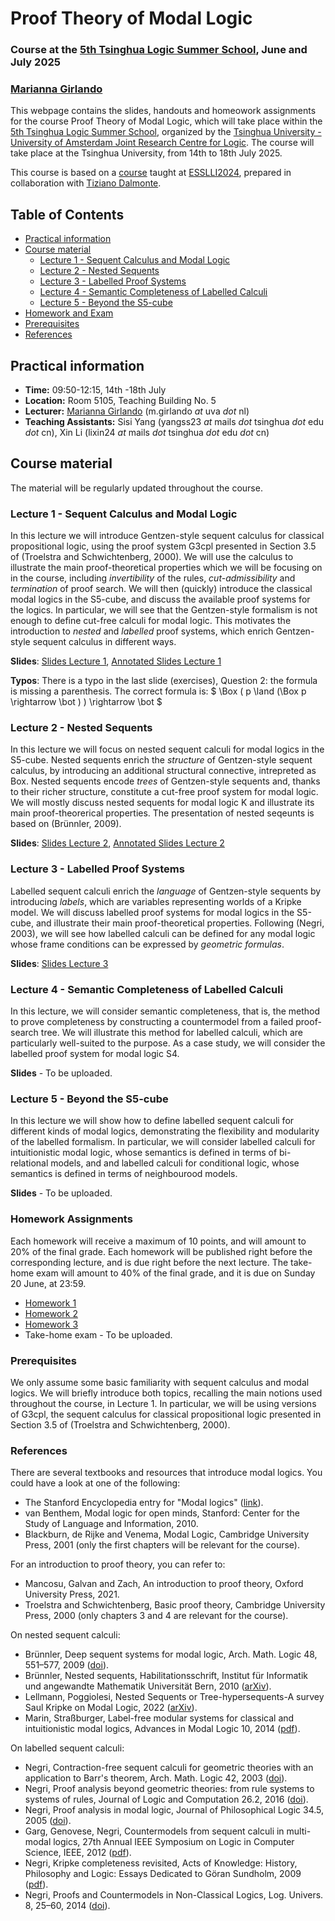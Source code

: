 # Proof Theory of Modal Logic
### Course at the [5th Tsinghua Logic Summer School](https://tsinghualogic.net/JRC/toss/), June and July 2025
### [Marianna Girlando](https://www.mariannagirlando.com/Girlando.html)



This webpage contains the slides, handouts and homeowork assignments for the course Proof Theory of Modal Logic, which will take place within the [5th Tsinghua Logic Summer School](https://tsinghualogic.net/JRC/toss/), organized by the [Tsinghua University - University of Amsterdam Joint Research Centre for Logic](https://tsinghualogic.net/JRC/). The course will take place at the Tsinghua University, from 14th to 18th July 2025.

This course is based on a [course](https://esslli24-pfthml.github.io/esslli24PfThML.github.io/) taught at [ESSLLI2024](https://2024.esslli.eu/), prepared in collaboration with [Tiziano Dalmonte](https://dev-www.unibz.it/en/faculties/engineering/academic-staff/person/47069-tiziano-dalmonte).


## Table of Contents
- [Practical information](#info)
- [Course material ](#material)
  - [Lecture 1 - Sequent Calculus and Modal Logic ](#lecture-1---sequent-calculus-and-modal-logic-)
  - [Lecture 2 - Nested Sequents ](#lecture-2---nested-sequents-)
  - [Lecture 3 - Labelled Proof Systems ](#lecture-3---labelled-proof-systems-)
  - [Lecture 4 - Semantic Completeness of Labelled Calculi  ](#lecture-4---semantic-completeness-of-labelled-calculi--)
  - [Lecture 5 - Beyond the S5-cube ](#lecture-5---beyond-the-s5-cube-)
- [Homework and Exam ](#homework-assignments-)
- [Prerequisites ](#prerequisites-)
- [References ](#references-)

## Practical information <a name="info"></a>
- **Time:** 09:50-12:15, 14th -18th July 
- **Location:** Room 5105, Teaching Building No. 5
- **Lecturer:** [Marianna Girlando](https://www.mariannagirlando.com/Girlando.html) (m.girlando _at_ uva _dot_ nl)
- **Teaching Assistants:** Sisi Yang (yangss23 _at_ mails _dot_ tsinghua _dot_ edu _dot_ cn), Xin Li (lixin24 _at_ mails _dot_ tsinghua _dot_ edu _dot_ cn)


## Course material <a name="material"></a>
The material will be regularly updated throughout the course.

### Lecture 1 - Sequent Calculus and Modal Logic <a name="l1"></a>
In this lecture we will introduce Gentzen-style sequent calculus for classical propositional logic, using the proof system G3cpl presented in Section 3.5 of (Troelstra and Schwichtenberg, 2000). We will use the calculus to illustrate the main proof-theoretical properties which we will be focusing on in the course, including *invertibility* of the rules, *cut-admissibility* and *termination* of proof search. We will then (quickly) introduce the classical modal logics in the S5-cube, and discuss the available proof systems for the logics. In particular, we will see that the Gentzen-style formalism is not enough to define cut-free calculi for modal logic. This motivates the introduction to *nested* and *labelled* proof systems, which enrich Gentzen-style sequent calculus in different ways.


**Slides**: [Slides Lecture 1](lectures/lecture_1_toss25.pdf), [Annotated Slides Lecture 1](lectures/lecture_1_toss25_annotated.pdf)

**Typos**: There is a typo in the last slide (exercises), Question 2: the formula is missing a parenthesis. The correct formula is: $ \Box ( p \land (\Box p \rightarrow \bot ) ) \rightarrow \bot $

### Lecture 2 - Nested Sequents <a name="l2"></a>
In this lecture we will focus on nested sequent calculi for modal logics in the S5-cube. Nested sequents enrich the *structure* of Gentzen-style sequent calculus, by introducing an additional structural connective, intrepreted as Box. Nested sequents encode *trees* of Gentzen-style sequents and, thanks to their richer structure, constitute a cut-free proof system for modal logic. We will mostly discuss nested sequents for modal logic K and illustrate its main proof-theorerical properties.
The presentation of nested seqeunts is based on (Brünnler, 2009).


**Slides**: [Slides Lecture 2](lectures/lecture2_toss25.pdf), [Annotated Slides Lecture 2](lectures/lecture2_toss25_annotated.pdf)


### Lecture 3 - Labelled Proof Systems <a name="l3"></a>
Labelled sequent calculi enrich the *language* of  Gentzen-style sequents by introducing *labels*, which are variables representing worlds of a Kripke model. We will discuss labelled proof systems for modal logics in the S5-cube, and illustrate their main proof-theoretical properties. Following (Negri, 2003), we will see how labelled calculi can be defined for any modal logic whose frame conditions can be expressed by *geometric formulas*.  

**Slides**: [Slides Lecture 3](lectures/lecture3_toss25.pdf)



### Lecture 4 - Semantic Completeness of Labelled Calculi  <a name="l4"></a>
In this lecture, we will consider semantic completeness, that is, the method to prove completeness by constructing a countermodel from a failed proof-search tree. We will illustrate this method for labelled calculi, which are particularly well-suited to the purpose. As a case study, we will consider the labelled proof system for modal logic S4.

**Slides** - To be uploaded.



### Lecture 5 - Beyond the S5-cube <a name="l5"></a>
In this lecture we will show how to define labelled sequent calculi for different kinds of modal logics, demonstrating the flexibility and modularity of the labelled formalism. In particular, we will consider labelled calculi for intuitionistic modal logic, whose semantics is defined in terms of bi-relational models, and
and labelled calculi for conditional logic, whose semantics is defined in terms of neighbourood models.

**Slides** - To be uploaded.



### Homework Assignments <a name="homs"></a> 
Each homework will receive a maximum of 10 points, and will amount to 20% of the final grade. Each homework will be published right before the corresponding 
lecture, and is due right before the next lecture. 
The take-home exam will amount to 40% of the final grade, and it is due on Sunday 20 June, at 23:59.  
- [Homework 1](homework/homework-1.pdf)
- [Homework 2](homework/homework-2.pdf)
- [Homework 3](homework/homework-3.pdf)
- Take-home exam - To be uploaded.


### Prerequisites <a name="pre"></a>
We only assume some basic familiarity with sequent calculus and modal logics. We will briefly introduce both topics, recalling the main notions used throughout the course, in Lecture 1. In particular, we will be using versions of G3cpl, the sequent calculus for classical propositional logic presented in Section 3.5 of (Troelstra and Schwichtenberg, 2000).


### References <a name="refs"></a>
There are several textbooks and resources that introduce modal logics. You could have a look at one of the following:
- The Stanford Encyclopedia entry for "Modal logics" ([link](https://seop.illc.uva.nl/entries/logic-modal/)).
- van Benthem, Modal logic for open minds, Stanford: Center for the Study of Language and Information, 2010.
- Blackburn, de Rijke and Venema, Modal Logic, Cambridge University Press, 2001 (only the first chapters will be relevant for the course).

For an introduction to proof theory, you can refer to:
- Mancosu, Galvan and Zach, An introduction to proof theory, Oxford University Press, 2021.
- Troelstra and Schwichtenberg, Basic proof theory, Cambridge University Press, 2000 (only chapters 3 and 4 are relevant for the course).

On nested sequent calculi:
- Brünnler, Deep sequent systems for modal logic, Arch. Math. Logic 48, 551–577, 2009 ([doi](https://link.springer.com/article/10.1007/s00153-009-0137-3)).
- Brünnler, Nested sequents, Habilitationsschrift, Institut für Informatik und angewandte Mathematik Universität Bern, 2010 ([arXiv](https://arxiv.org/abs/1004.1845)).
- Lellmann, Poggiolesi, Nested Sequents or Tree-hypersequents-A survey Saul Kripke on Modal Logic, 2022 ([arXiv](https://hal.science/hal-03590537/)).
- Marin, Straßburger, Label-free modular systems for classical and intuitionistic modal logics, Advances in Modal Logic 10, 2014 ([pdf](http://www.aiml.net/volumes/volume10/Marin-Strassburger.pdf)).


On labelled sequent calculi:
- Negri, Contraction-free sequent calculi for geometric theories with an application to Barr's theorem, Arch. Math. Logic 42, 2003 ([doi](https://link.springer.com/article/10.1007/s001530100124)).
- Negri, Proof analysis beyond geometric theories: from rule systems to systems of rules, Journal of Logic and Computation 26.2, 2016 ([doi](https://academic.oup.com/logcom/article-abstract/26/2/513/2579508?login=false)).
- Negri, Proof analysis in modal logic, Journal of Philosophical Logic 34.5, 2005 ([doi](https://link.springer.com/article/10.1007/s10992-005-2267-3)).
- Garg, Genovese, Negri, Countermodels from sequent calculi in multi-modal logics, 27th Annual IEEE Symposium on Logic in Computer Science, IEEE, 2012 ([pdf](https://people.mpi-sws.org/~dg/papers/lics12.pdf)).
- Negri, Kripke completeness revisited, Acts of Knowledge: History, Philosophy and Logic: Essays Dedicated to Göran Sundholm, 2009 ([pdf](https://www.mv.helsinki.fi/home/negri/gkcrev.pdf)).
- Negri, Proofs and Countermodels in Non-Classical Logics, Log. Univers. 8, 25–60, 2014 ([doi](https://link.springer.com/article/10.1007/s11787-014-0097-1)).
